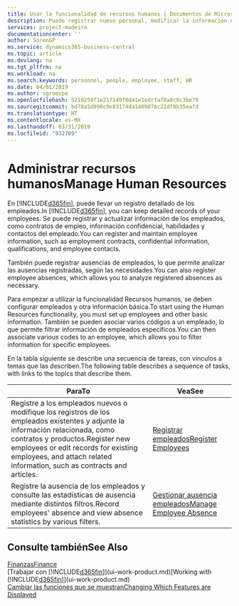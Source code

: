 ```yaml
---
title: Usar la funcionalidad de recursos humanos | Documentos de Microsoft
description: Puede registrar nuevo personal, modificar la información del personal existente y registrar y analizar las ausencias.
services: project-madeira
documentationcenter: ''
author: SorenGP
ms.service: dynamics365-business-central
ms.topic: article
ms.devlang: na
ms.tgt_pltfrm: na
ms.workload: na
ms.search.keywords: personnel, people, employee, staff, HR
ms.date: 04/01/2019
ms.author: sgroespe
ms.openlocfilehash: 5210258f1e217149f0d41e1edcfaf8a8c0c3be79
ms.sourcegitcommit: bd78a5d990c9e83174da1409076c22df8b35eafd
ms.translationtype: HT
ms.contentlocale: es-MX
ms.lasthandoff: 03/31/2019
ms.locfileid: "932789"
---
```

# <a name="manage-human-resources"></a><span data-ttu-id="3343a-103">Administrar recursos humanos</span><span class="sxs-lookup"><span data-stu-id="3343a-103">Manage Human Resources</span></span>
<span data-ttu-id="3343a-104">En [!INCLUDE[d365fin](includes/d365fin_md.md)], puede llevar un registro detallado de los empleados.</span><span class="sxs-lookup"><span data-stu-id="3343a-104">In [!INCLUDE[d365fin](includes/d365fin_md.md)], you can keep detailed records of your employees.</span></span> <span data-ttu-id="3343a-105">Se puede registrar y actualizar información de los empleados, como contratos de empleo, información confidencial, habilidades y contactos del empleado.</span><span class="sxs-lookup"><span data-stu-id="3343a-105">You can register and maintain employee information, such as employment contracts, confidential information, qualifications, and employee contacts.</span></span>

<span data-ttu-id="3343a-106">También puede registrar ausencias de empleados, lo que permite analizar las ausencias registradas, según las necesidades.</span><span class="sxs-lookup"><span data-stu-id="3343a-106">You can also register employee absences, which allows you to analyze registered absences as necessary.</span></span>

<span data-ttu-id="3343a-107">Para empezar a utilizar la funcionalidad Recursos humanos, se deben configurar empleados y otra información básica.</span><span class="sxs-lookup"><span data-stu-id="3343a-107">To start using the Human Resources functionality, you must set up employees and other basic information.</span></span> <span data-ttu-id="3343a-108">También se pueden asociar varios códigos a un empleado, lo que permite filtrar información de empleados específicos.</span><span class="sxs-lookup"><span data-stu-id="3343a-108">You can then associate various codes to an employee, which allows you to filter information for specific employees.</span></span>

<span data-ttu-id="3343a-109">En la tabla siguiente se describe una secuencia de tareas, con vínculos a temas que las describen.</span><span class="sxs-lookup"><span data-stu-id="3343a-109">The following table describes a sequence of tasks, with links to the topics that describe them.</span></span>

| <span data-ttu-id="3343a-110">Para</span><span class="sxs-lookup"><span data-stu-id="3343a-110">To</span></span> | <span data-ttu-id="3343a-111">Vea</span><span class="sxs-lookup"><span data-stu-id="3343a-111">See</span></span> |
| --- | --- |
| <span data-ttu-id="3343a-112">Registre a los empleados nuevos o modifique los registros de los empleados existentes y adjunte la información relacionada, como contratos y productos.</span><span class="sxs-lookup"><span data-stu-id="3343a-112">Register new employees or edit records for existing employees, and attach related information, such as contracts and articles.</span></span> |[<span data-ttu-id="3343a-113">Registrar empleados</span><span class="sxs-lookup"><span data-stu-id="3343a-113">Register Employees</span></span>](hr-how-register-employees.md) |
| <span data-ttu-id="3343a-114">Registre la ausencia de los empleados y consulte las estadísticas de ausencia mediante distintos filtros.</span><span class="sxs-lookup"><span data-stu-id="3343a-114">Record employees' absence and view absence statistics by various filters.</span></span> |[<span data-ttu-id="3343a-115">Gestionar ausencia empleados</span><span class="sxs-lookup"><span data-stu-id="3343a-115">Manage Employee Absence</span></span>](hr-how-manage-absence.md) |

## <a name="see-also"></a><span data-ttu-id="3343a-116">Consulte también</span><span class="sxs-lookup"><span data-stu-id="3343a-116">See Also</span></span>
[<span data-ttu-id="3343a-117">Finanzas</span><span class="sxs-lookup"><span data-stu-id="3343a-117">Finance</span></span>](finance.md)  
<span data-ttu-id="3343a-118">[Trabajar con [!INCLUDE[d365fin](includes/d365fin_md.md)]](ui-work-product.md)</span><span class="sxs-lookup"><span data-stu-id="3343a-118">[Working with [!INCLUDE[d365fin](includes/d365fin_md.md)]](ui-work-product.md)</span></span>  
[<span data-ttu-id="3343a-119">Cambiar las funciones que se muestran</span><span class="sxs-lookup"><span data-stu-id="3343a-119">Changing Which Features are Displayed</span></span>](ui-experiences.md)        
